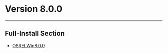 # Version 8.0.0

----

## Full-Install Section

- [OSRELWin8.0.0](https://autopatchglb.honkaiimpact3.com/ptpublic/bh3_glb/20241231172507_PCHjC3vgksuPdMDX/BH3_v8.0.0_647b2f09ce4e.7z)
